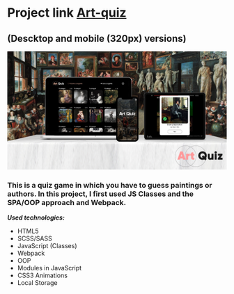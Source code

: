 # Project link [Art-quiz](https://constantinetu-art-quiz.netlify.app/) 
## (Descktop and mobile (320px) versions)
![](https://raw.githubusercontent.com/ConstantineTU/Portfolio/main/Art-Quiz3.webp)

### This is a quiz game in which you have to guess paintings or authors. In this project, I first used JS Classes and the SPA/OOP approach and Webpack.

***Used technologies:***
- HTML5
- SCSS/SASS
- JavaScript (Classes)
- Webpack
- OOP
- Modules in JavaScript
- CSS3 Animations
- Local Storage
